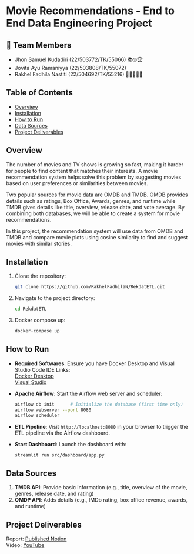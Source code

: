 # Movie Recommendations - End to End Data Engineering Project

## 👥 Team Members
   - Jhon Samuel Kudadiri (22/503772/TK/55066) 📚🤓🏆
   - Jovita Ayu Ramaniyya (22/503808/TK/55072)
   - Rakhel Fadhila Nastiti (22/504692/TK/55216) 🙌🤩👩🏻‍💻

## Table of Contents
- [Overview](#overview)
- [Installation](#installation)
- [How to Run](#how-to-run)
- [Data Sources](#data-sources)
- [Project Deliverables](#project-delivarables)

## Overview
The number of movies and TV shows is growing so fast, making it harder for people to find content that matches their interests. A movie recommendation system helps solve this problem by suggesting movies based on user preferences or similarities between movies.

Two popular sources for movie data are OMDB and TMDB. OMDB provides details such as ratings, Box Office, Awards,  genres, and runtime while TMDB gives details like title, overview, release date, and vote average. By combining both databases, we will be able to create a system for movie recommendations.

In this project, the recommendation system will use data from OMDB and TMDB and compare movie plots using cosine similarity to find and suggest movies with similar stories.

## Installation
1. Clone the repository:
   ```bash
   git clone https://github.com/RakhelFadhilaN/RekdatETL.git
   ```
2. Navigate to the project directory:
   ```bash
   cd RekdatETL
   ```
3. Docker compose up:
   ```bash
   docker-compose up
   ```
   
## How to Run
- **Required Softwares**: Ensure you have Docker Desktop and Visual Studio Code IDE 
Links:<br>
  [Docker Desktop](https://www.docker.com/products/docker-desktop/) <br>
  [Visual Studio](https://code.visualstudio.com/Download)
  
- **Apache Airflow**: Start the Airflow web server and scheduler:
  ```bash
  airflow db init      # Initialize the database (first time only)
  airflow webserver --port 8080
  airflow scheduler
  ```

- **ETL Pipeline**: Visit `http://localhost:8080` in your browser to trigger the ETL pipeline via the Airflow dashboard.

- **Start Dashboard**: Launch the dashboard with:
  ```bash
  streamlit run src/dashboard/app.py
  ```

## Data Sources
1. **TMDB API**: Provide basic information (e.g., title, overview of the movie, genres, release date, and rating)
2. **OMDP API**: Adds details (e.g., IMDb rating, box office revenue, awards, and runtime)

## Project Deliverables
Report: [Published Notion](https://curse-snarl-0ec.notion.site/ETL-Movie-Data-Recommendation-Model-143dd068d33780c58c97f9c2311be770?pvs=4) <br>
Video:  [YouTube]()


